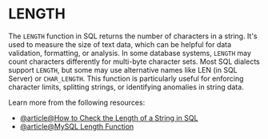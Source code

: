 # LENGTH

The `LENGTH` function in SQL returns the number of characters in a string. It's used to measure the size of text data, which can be helpful for data validation, formatting, or analysis. In some database systems, `LENGTH` may count characters differently for multi-byte character sets. Most SQL dialects support `LENGTH`, but some may use alternative names like LEN (in SQL Server) or `CHAR_LENGTH`. This function is particularly useful for enforcing character limits, splitting strings, or identifying anomalies in string data.

Learn more from the following resources:

- [@article@How to Check the Length of a String in SQL](https://learnsql.com/cookbook/how-to-check-the-length-of-a-string-in-sql/)
- [@article@MySQL Length Function](https://www.w3schools.com/sql/func_mysql_length.asp)